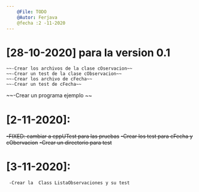 ```yaml
---
    @File: TODO
    @Autor: Ferjava
    @fecha :2 -11-2020
---
```


# [28-10-2020] para la version 0.1
    ~~-Crear los archivos de la clase cOservacion~~
    ~~-Crear un test de la clase cObservacion~~
    ~~-Crear los archivo de cFecha~~
    ~~-Crear un test de cFecha~~
  ~~-Crear un programa ejemplo ~~
# [2-11-2020]:
   ~~-FIXED: cambiar a cppUTest para las pruebas~~
    ~~-Crear los test para cFecha y cObervacion~~
    ~~-Crear un directorio para test~~
# [3-11-2020]:
     -Crear la  Class ListaObservaciones y su test
     
    
   	
